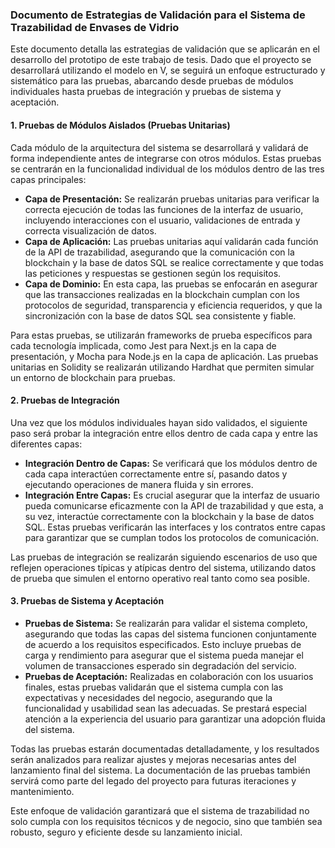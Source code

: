 ### Documento de Estrategias de Validación para el Sistema de Trazabilidad de Envases de Vidrio

Este documento detalla las estrategias de validación que se aplicarán en el desarrollo del prototipo de este trabajo de tesis. Dado que el proyecto se desarrollará utilizando el modelo en V, se seguirá un enfoque estructurado y sistemático para las pruebas, abarcando desde pruebas de módulos individuales hasta pruebas de integración y pruebas de sistema y aceptación.

#### 1. Pruebas de Módulos Aislados (Pruebas Unitarias)

Cada módulo de la arquitectura del sistema se desarrollará y validará de forma independiente antes de integrarse con otros módulos. Estas pruebas se centrarán en la funcionalidad individual de los módulos dentro de las tres capas principales:

- **Capa de Presentación:** Se realizarán pruebas unitarias para verificar la correcta ejecución de todas las funciones de la interfaz de usuario, incluyendo interacciones con el usuario, validaciones de entrada y correcta visualización de datos.
- **Capa de Aplicación:** Las pruebas unitarias aquí validarán cada función de la API de trazabilidad, asegurando que la comunicación con la blockchain y la base de datos SQL se realice correctamente y que todas las peticiones y respuestas se gestionen según los requisitos.
- **Capa de Dominio:** En esta capa, las pruebas se enfocarán en asegurar que las transacciones realizadas en la blockchain cumplan con los protocolos de seguridad, transparencia y eficiencia requeridos, y que la sincronización con la base de datos SQL sea consistente y fiable.

Para estas pruebas, se utilizarán frameworks de prueba específicos para cada tecnología implicada, como Jest para Next.js en la capa de presentación, y Mocha para Node.js en la capa de aplicación. Las pruebas unitarias en Solidity se realizarán utilizando Hardhat que permiten simular un entorno de blockchain para pruebas.

#### 2. Pruebas de Integración

Una vez que los módulos individuales hayan sido validados, el siguiente paso será probar la integración entre ellos dentro de cada capa y entre las diferentes capas:

- **Integración Dentro de Capas:** Se verificará que los módulos dentro de cada capa interactúen correctamente entre sí, pasando datos y ejecutando operaciones de manera fluida y sin errores.
- **Integración Entre Capas:** Es crucial asegurar que la interfaz de usuario pueda comunicarse eficazmente con la API de trazabilidad y que esta, a su vez, interactúe correctamente con la blockchain y la base de datos SQL. Estas pruebas verificarán las interfaces y los contratos entre capas para garantizar que se cumplan todos los protocolos de comunicación.

Las pruebas de integración se realizarán siguiendo escenarios de uso que reflejen operaciones típicas y atípicas dentro del sistema, utilizando datos de prueba que simulen el entorno operativo real tanto como sea posible.

#### 3. Pruebas de Sistema y Aceptación

- **Pruebas de Sistema:** Se realizarán para validar el sistema completo, asegurando que todas las capas del sistema funcionen conjuntamente de acuerdo a los requisitos especificados. Esto incluye pruebas de carga y rendimiento para asegurar que el sistema pueda manejar el volumen de transacciones esperado sin degradación del servicio.
- **Pruebas de Aceptación:** Realizadas en colaboración con los usuarios finales, estas pruebas validarán que el sistema cumpla con las expectativas y necesidades del negocio, asegurando que la funcionalidad y usabilidad sean las adecuadas. Se prestará especial atención a la experiencia del usuario para garantizar una adopción fluida del sistema.

Todas las pruebas estarán documentadas detalladamente, y los resultados serán analizados para realizar ajustes y mejoras necesarias antes del lanzamiento final del sistema. La documentación de las pruebas también servirá como parte del legado del proyecto para futuras iteraciones y mantenimiento.

Este enfoque de validación garantizará que el sistema de trazabilidad no solo cumpla con los requisitos técnicos y de negocio, sino que también sea robusto, seguro y eficiente desde su lanzamiento inicial.
